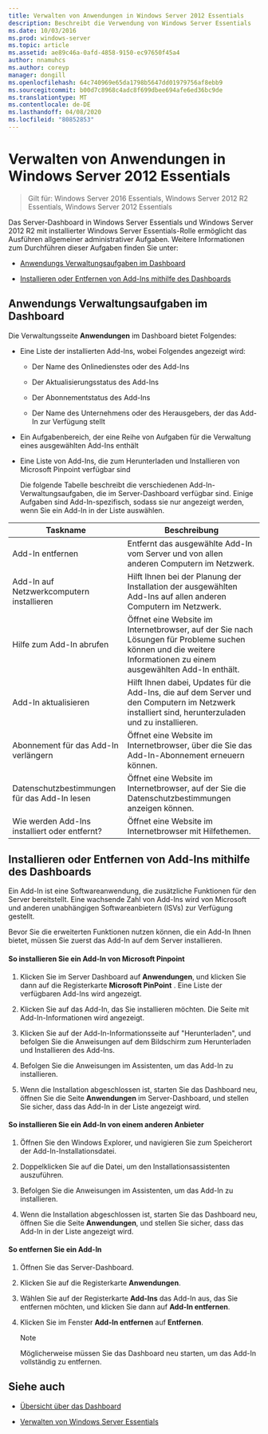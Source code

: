 ```yaml
---
title: Verwalten von Anwendungen in Windows Server 2012 Essentials
description: Beschreibt die Verwendung von Windows Server Essentials
ms.date: 10/03/2016
ms.prod: windows-server
ms.topic: article
ms.assetid: ae89c46a-0afd-4858-9150-ec97650f45a4
author: nnamuhcs
ms.author: coreyp
manager: dongill
ms.openlocfilehash: 64c740969e65da1798b5647dd01979756af8ebb9
ms.sourcegitcommit: b00d7c8968c4adc8f699dbee694afe6ed36bc9de
ms.translationtype: MT
ms.contentlocale: de-DE
ms.lasthandoff: 04/08/2020
ms.locfileid: "80852853"
---
```

# <a name="manage-applications-in-windows-server-essentials"></a>Verwalten von Anwendungen in Windows Server 2012 Essentials

>Gilt für: Windows Server 2016 Essentials, Windows Server 2012 R2 Essentials, Windows Server 2012 Essentials
 
 Das Server-Dashboard in Windows Server Essentials und Windows Server 2012 R2 mit installierter Windows Server Essentials-Rolle ermöglicht das Ausführen allgemeiner administrativer Aufgaben. Weitere Informationen zum Durchführen dieser Aufgaben finden Sie unter:  
  
-   [Anwendungs Verwaltungsaufgaben im Dashboard](Manage-Applications-in-Windows-Server-Essentials.md#BKMK_1)  
  
-   [Installieren oder Entfernen von Add-Ins mithilfe des Dashboards](Manage-Applications-in-Windows-Server-Essentials.md#BKMK_2)  
  
##  <a name="application-management-tasks-in-the-dashboard"></a><a name="BKMK_1"></a>Anwendungs Verwaltungsaufgaben im Dashboard  
 Die Verwaltungsseite **Anwendungen** im Dashboard bietet Folgendes:  
  
- Eine Liste der installierten Add-Ins, wobei Folgendes angezeigt wird:  
  
  -   Der Name des Onlinedienstes oder des Add-Ins  
  
  -   Der Aktualisierungsstatus des Add-Ins  
  
  -   Der Abonnementstatus des Add-Ins  
  
  -   Der Name des Unternehmens oder des Herausgebers, der das Add-In zur Verfügung stellt  
  
- Ein Aufgabenbereich, der eine Reihe von Aufgaben für die Verwaltung eines ausgewählten Add-Ins enthält  
  
- Eine Liste von Add-Ins, die zum Herunterladen und Installieren von Microsoft Pinpoint verfügbar sind  
  
  Die folgende Tabelle beschreibt die verschiedenen Add-In-Verwaltungsaufgaben, die im Server-Dashboard verfügbar sind. Einige Aufgaben sind Add-In-spezifisch, sodass sie nur angezeigt werden, wenn Sie ein Add-In in der Liste auswählen.  
  
|Taskname|Beschreibung|  
|---------------|-----------------|  
|Add-In entfernen|Entfernt das ausgewählte Add-In vom Server und von allen anderen Computern im Netzwerk.|  
|Add-In auf Netzwerkcomputern installieren|Hilft Ihnen bei der Planung der Installation der ausgewählten Add-Ins auf allen anderen Computern im Netzwerk.|  
|Hilfe zum Add-In abrufen|Öffnet eine Website im Internetbrowser, auf der Sie nach Lösungen für Probleme suchen können und die weitere Informationen zu einem ausgewählten Add-In enthält.|  
|Add-In aktualisieren|Hilft Ihnen dabei, Updates für die Add-Ins, die auf dem Server und den Computern im Netzwerk installiert sind, herunterzuladen und zu installieren.|  
|Abonnement für das Add-In verlängern|Öffnet eine Website im Internetbrowser, über die Sie das Add-In-Abonnement erneuern können.|  
|Datenschutzbestimmungen für das Add-In lesen|Öffnet eine Website im Internetbrowser, auf der Sie die Datenschutzbestimmungen anzeigen können.|  
|Wie werden Add-Ins installiert oder entfernt?|Öffnet eine Website im Internetbrowser mit Hilfethemen.|  
  
##  <a name="install-or-remove-add-ins-using-the-dashboard"></a><a name="BKMK_2"></a>Installieren oder Entfernen von Add-Ins mithilfe des Dashboards  
 Ein Add-In ist eine Softwareanwendung, die zusätzliche Funktionen für den Server bereitstellt. Eine wachsende Zahl von Add-Ins wird von Microsoft und anderen unabhängigen Softwareanbietern (ISVs) zur Verfügung gestellt.  
  
 Bevor Sie die erweiterten Funktionen nutzen können, die ein Add-In Ihnen bietet, müssen Sie zuerst das Add-In auf dem Server installieren.  
  
#### <a name="to-install-an-add-in-from-microsoft-pinpoint"></a>So installieren Sie ein Add-In von Microsoft Pinpoint  
  
1.  Klicken Sie im Server Dashboard auf **Anwendungen**, und klicken Sie dann auf die Registerkarte **Microsoft PinPoint** .  Eine Liste der verfügbaren Add-Ins wird angezeigt.  
  
2.  Klicken Sie auf das Add-In, das Sie installieren möchten. Die Seite mit Add-In-Informationen wird angezeigt.  
  
3.  Klicken Sie auf der Add-In-Informationsseite auf "Herunterladen", und befolgen Sie die Anweisungen auf dem Bildschirm zum Herunterladen und Installieren des Add-Ins.  
  
4.  Befolgen Sie die Anweisungen im Assistenten, um das Add-In zu installieren.  
  
5.  Wenn die Installation abgeschlossen ist, starten Sie das Dashboard neu, öffnen Sie die Seite **Anwendungen** im Server-Dashboard, und stellen Sie sicher, dass das Add-In in der Liste angezeigt wird.  
  
#### <a name="to-install-an-add-in-from-another-provider"></a>So installieren Sie ein Add-In von einem anderen Anbieter  
  
1.  Öffnen Sie den Windows Explorer, und navigieren Sie zum Speicherort der Add-In-Installationsdatei.  
  
2.  Doppelklicken Sie auf die Datei, um den Installationsassistenten auszuführen.  
  
3.  Befolgen Sie die Anweisungen im Assistenten, um das Add-In zu installieren.  
  
4.  Wenn die Installation abgeschlossen ist, starten Sie das Dashboard neu, öffnen Sie die Seite **Anwendungen**, und stellen Sie sicher, dass das Add-In in der Liste angezeigt wird.  
  
#### <a name="to-remove-an-add-in"></a>So entfernen Sie ein Add-In  
  
1.  Öffnen Sie das Server-Dashboard.  
  
2.  Klicken Sie auf die Registerkarte **Anwendungen**.  
  
3.  Wählen Sie auf der Registerkarte **Add-Ins** das Add-In aus, das Sie entfernen möchten, und klicken Sie dann auf **Add-In entfernen**.  
  
4.  Klicken Sie im Fenster **Add-In entfernen** auf **Entfernen**.  
  
    > [!NOTE]
    >  Möglicherweise müssen Sie das Dashboard neu starten, um das Add-In vollständig zu entfernen.  
  
## <a name="see-also"></a>Siehe auch  
  
-   [Übersicht über das Dashboard](Overview-of-the-Dashboard-in-Windows-Server-Essentials.md)  
  
-   [Verwalten von Windows Server Essentials](Manage-Windows-Server-Essentials.md)
